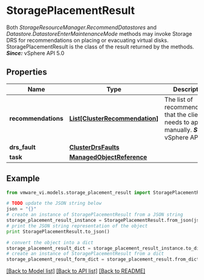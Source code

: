 # StoragePlacementResult

Both *StorageResourceManager.RecommendDatastores* and *Datastore.DatastoreEnterMaintenanceMode* methods may invoke Storage DRS for recommendations on placing or evacuating virtual disks.  StoragePlacementResult is the class of the result returned by the methods.  ***Since:*** vSphere API 5.0 

## Properties
Name | Type | Description | Notes
------------ | ------------- | ------------- | -------------
**recommendations** | [**List[ClusterRecommendation]**](ClusterRecommendation.md) | The list of recommendations that the client needs to approve manually.  ***Since:*** vSphere API 5.0  | [optional] 
**drs_fault** | [**ClusterDrsFaults**](ClusterDrsFaults.md) |  | [optional] 
**task** | [**ManagedObjectReference**](ManagedObjectReference.md) |  | [optional] 

## Example

```python
from vmware_vi.models.storage_placement_result import StoragePlacementResult

# TODO update the JSON string below
json = "{}"
# create an instance of StoragePlacementResult from a JSON string
storage_placement_result_instance = StoragePlacementResult.from_json(json)
# print the JSON string representation of the object
print StoragePlacementResult.to_json()

# convert the object into a dict
storage_placement_result_dict = storage_placement_result_instance.to_dict()
# create an instance of StoragePlacementResult from a dict
storage_placement_result_form_dict = storage_placement_result.from_dict(storage_placement_result_dict)
```
[[Back to Model list]](../README.md#documentation-for-models) [[Back to API list]](../README.md#documentation-for-api-endpoints) [[Back to README]](../README.md)


